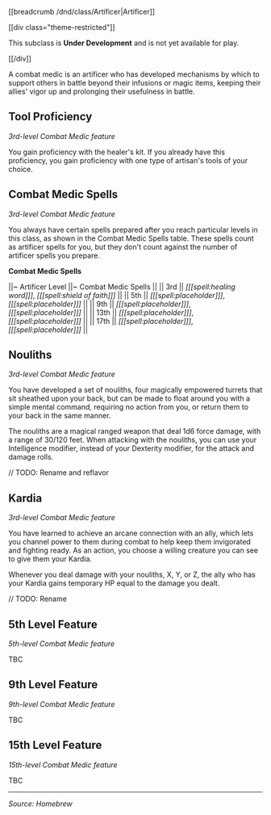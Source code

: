 [[breadcrumb /dnd/class/Artificer|Artificer]]

[[div class="theme-restricted"]]

This subclass is **Under Development** and is not yet available for play.
 
[[/div]]

A combat medic is an artificer who has developed mechanisms by which to support others in battle beyond their infusions or magic items, keeping their allies' vigor up and prolonging their usefulness in battle.

## Tool Proficiency

_3rd-level Combat Medic feature_

You gain proficiency with the healer's kit. If you already have this proficiency, you gain proficiency with one type of artisan's tools of your choice.

## Combat Medic Spells

_3rd-level Combat Medic feature_

You always have certain spells prepared after you reach particular levels in this class, as shown in the Combat Medic Spells table. These spells count as artificer spells for you, but they don't count against the number of artificer spells you prepare.

**Combat Medic Spells**

||~ Artificer Level ||~ Combat Medic Spells ||
|| 3rd || _[[[spell:healing word]]]_, _[[[spell:shield of faith]]]_ ||
|| 5th || _[[[spell:placeholder]]]_, _[[[spell:placeholder]]]_ ||
|| 9th || _[[[spell:placeholder]]]_, _[[[spell:placeholder]]]_ ||
|| 13th || _[[[spell:placeholder]]]_, _[[[spell:placeholder]]]_ ||
|| 17th || _[[[spell:placeholder]]]_, _[[[spell:placeholder]]]_ ||

## Nouliths

_3rd-level Combat Medic feature_

You have developed a set of nouliths, four magically empowered turrets that sit sheathed upon your back, but can be made to float around you with a simple mental command, requiring no action from you, or return them to your back in the same manner.

The nouliths are a magical ranged weapon that deal 1d6 force damage, with a range of 30/120 feet. When attacking with the nouliths, you can use your Intelligence modifier, instead of your Dexterity modifier, for the attack and damage rolls. 

// TODO: Rename and reflavor

## Kardia

_3rd-level Combat Medic feature_

You have learned to achieve an arcane connection with an ally, which lets you channel power to them during combat to help keep them invigorated and fighting ready. As an action, you choose a willing creature you can see to give them your Kardia.

Whenever you deal damage with your nouliths, X, Y, or Z, the ally who has your Kardia gains temporary HP equal to the damage you dealt.

// TODO: Rename

## 5th Level Feature

_5th-level Combat Medic feature_

TBC

## 9th Level Feature

_9th-level Combat Medic feature_

TBC

## 15th Level Feature 

_15th-level Combat Medic feature_

TBC

----

*Source: Homebrew*

